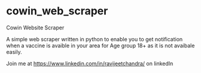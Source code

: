 # cowin_web_scraper
Cowin Website Scraper

A simple web scraper written in python to enable you to get notification when a vaccine is avaible in your area for Age group 18+ as it is not avaibale easily.

Join me at https://www.linkedin.com/in/ravijeetchandra/ on linkedIn
